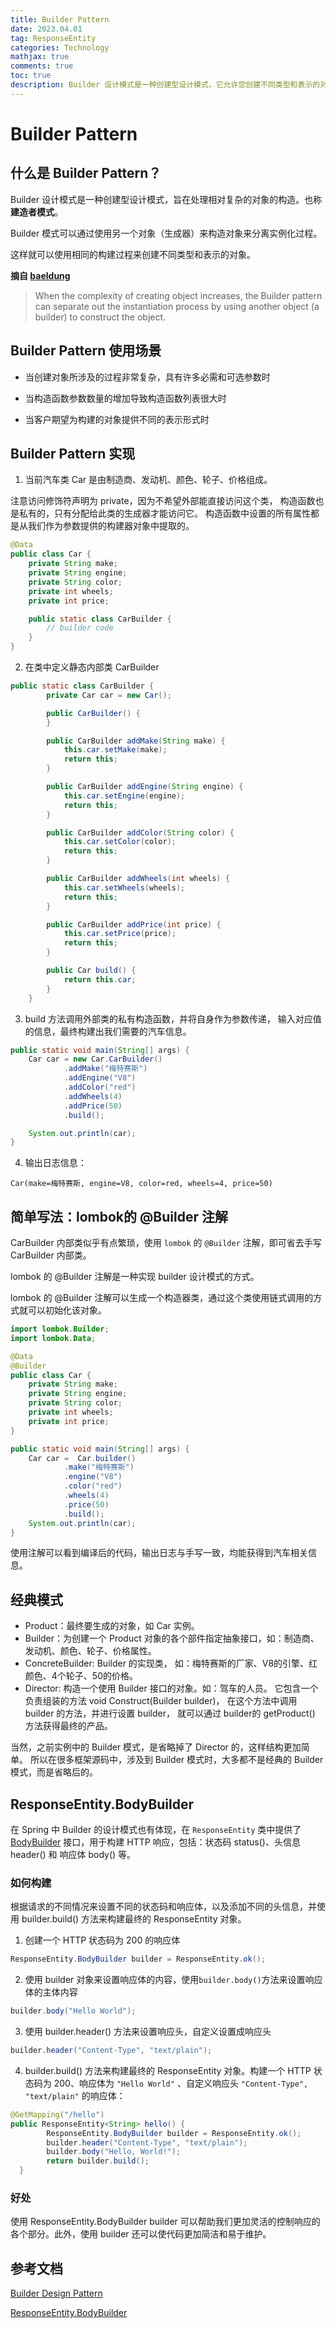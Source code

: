 ```yaml
---
title: Builder Pattern
date: 2023.04.01
tag: ResponseEntity
categories: Technology  
mathjax: true
comments: true
toc: true
description: Builder 设计模式是一种创建型设计模式，它允许您创建不同类型和表示的对象，同时避免构造函数污染和过多的可选参数。在本文中，我们将深入探讨 Builder 设计模式的概念、实现和使用场景。
---
```


# Builder Pattern

## 什么是 Builder Pattern？

Builder 设计模式是一种创建型设计模式，旨在处理相对复杂的对象的构造。也称 **建造者模式**。

Builder 模式可以通过使用另一个对象（生成器）来构造对象来分离实例化过程。

这样就可以使用相同的构建过程来创建不同类型和表示的对象。

**摘自 [baeldung](https://www.baeldung.com/creational-design-patterns#builder)**
> When the complexity of creating object increases, the Builder pattern can separate out the instantiation process by using another object (a builder) to construct the object.

## Builder Pattern 使用场景

- 当创建对象所涉及的过程非常复杂，具有许多必需和可选参数时

- 当构造函数参数数量的增加导致构造函数列表很大时

- 当客户期望为构建的对象提供不同的表示形式时

## Builder Pattern 实现
1. 当前汽车类 Car 是由制造商、发动机、颜色、轮子、价格组成。

注意访问修饰符声明为 private，因为不希望外部能直接访问这个类，
构造函数也是私有的，只有分配给此类的生成器才能访问它。
构造函数中设置的所有属性都是从我们作为参数提供的构建器对象中提取的。
````java
@Data
public class Car {
    private String make;
    private String engine;
    private String color;
    private int wheels;
    private int price;

    public static class CarBuilder {
        // builder code
    }
}
````

2. 在类中定义静态内部类 CarBuilder 
````java
public static class CarBuilder {
        private Car car = new Car();

        public CarBuilder() {
        }

        public CarBuilder addMake(String make) {
            this.car.setMake(make);
            return this;
        }

        public CarBuilder addEngine(String engine) {
            this.car.setEngine(engine);
            return this;
        }

        public CarBuilder addColor(String color) {
            this.car.setColor(color);
            return this;
        }

        public CarBuilder addWheels(int wheels) {
            this.car.setWheels(wheels);
            return this;
        }

        public CarBuilder addPrice(int price) {
            this.car.setPrice(price);
            return this;
        }

        public Car build() {
            return this.car;
        }
    }
````

3. build 方法调用外部类的私有构造函数，并将自身作为参数传递，
输入对应值的信息，最终构建出我们需要的汽车信息。
````java
public static void main(String[] args) {
    Car car = new Car.CarBuilder()
            .addMake("梅特赛斯")
            .addEngine("V8")
            .addColor("red")
            .addWheels(4)
            .addPrice(50)
            .build();

    System.out.println(car); 
}
````

4. 输出日志信息：
````
Car(make=梅特赛斯, engine=V8, color=red, wheels=4, price=50)
````

## 简单写法：lombok的 @Builder 注解
CarBuilder 内部类似乎有点繁琐，使用 `lombok` 的 `@Builder` 注解，即可省去手写 CarBuilder 内部类。

lombok 的 @Builder 注解是一种实现 builder 设计模式的方式。

lombok 的 @Builder 注解可以生成一个构造器类，通过这个类使用链式调用的方式就可以初始化该对象。
````java
import lombok.Builder;
import lombok.Data;

@Data
@Builder
public class Car {
    private String make;
    private String engine;
    private String color;
    private int wheels;
    private int price;
}
````
````java
public static void main(String[] args) {
    Car car =  Car.builder()
            .make("梅特赛斯")
            .engine("V8")
            .color("red")
            .wheels(4)
            .price(50)
            .build();
    System.out.println(car);
}
````
使用注解可以看到编译后的代码，输出日志与手写一致，均能获得到汽车相关信息。

## 经典模式

- Product：最终要生成的对象，如 Car 实例。
- Builder：为创建一个 Product 对象的各个部件指定抽象接口，如：制造商、发动机、颜色、轮子、价格属性。
- ConcreteBuilder: Builder 的实现类， 如：梅特赛斯的厂家、V8的引擎、红颜色、4个轮子、50的价格。
- Director: 构造一个使用 Builder 接口的对象。如：驾车的人员。
它包含一个负责组装的方法 void Construct(Builder builder)，
在这个方法中调用 builder 的方法，并进行设置 builder，
就可以通过 builder的 getProduct() 方法获得最终的产品。

当然，之前实例中的 Builder 模式，是省略掉了 Director 的，这样结构更加简单。
所以在很多框架源码中，涉及到 Builder 模式时，大多都不是经典的 Builder 模式，而是省略后的。

## ResponseEntity.BodyBuilder
在 Spring 中 Builder 的设计模式也有体现，在 `ResponseEntity`
类中提供了 [BodyBuilder](https://docs.spring.io/spring-framework/docs/current/javadoc-api/org/springframework/http/ResponseEntity.BodyBuilder.html) 接口，用于构建 HTTP 响应，包括：状态码 status()、头信息 header() 和 响应体 body() 等。

### 如何构建
根据请求的不同情况来设置不同的状态码和响应体，以及添加不同的头信息，并使用 builder.build() 方法来构建最终的 ResponseEntity 对象。

1. 创建一个 HTTP 状态码为 200 的响应体
```java
ResponseEntity.BodyBuilder builder = ResponseEntity.ok();
```

2.  使用 builder 对象来设置响应体的内容，使用`builder.body()`方法来设置响应体的主体内容
```java
builder.body("Hello World");
```

3. 使用 builder.header() 方法来设置响应头，自定义设置成响应头
```java
builder.header("Content-Type", "text/plain");
```

4. builder.build() 方法来构建最终的 ResponseEntity 对象。构建一个 HTTP 状态码为 200、响应体为 `"Hello World"` 、自定义响应头 `"Content-Type", "text/plain"` 的响应体：
```java
@GetMapping("/hello")
public ResponseEntity<String> hello() {
        ResponseEntity.BodyBuilder builder = ResponseEntity.ok();
        builder.header("Content-Type", "text/plain");
        builder.body("Hello, World!");
        return builder.build();
  }
```

###  好处
使用 ResponseEntity.BodyBuilder builder 可以帮助我们更加灵活的控制响应的各个部分。此外，使用 builder 还可以使代码更加简洁和易于维护。

## 参考文档
[Builder Design Pattern](https://www.baeldung.com/creational-design-patterns#builder)

[ResponseEntity.BodyBuilder](https://docs.spring.io/spring-framework/docs/current/javadoc-api/org/springframework/http/ResponseEntity.BodyBuilder.html)